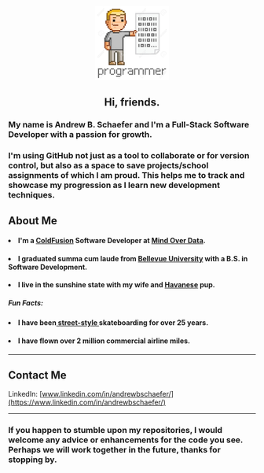 <div id="header" align="center">
  <img src="programmer.png" height= "150" width="150"/>
</div>

<h2 align="center">Hi, friends.</h2> 


<h3>My name is Andrew B. Schaefer and I'm a Full-Stack Software Developer with a passion for growth.</h3> 

<h3>I'm using GitHub not just as a tool to collaborate or for version control, but also as a space to save projects/school assignments of which I am proud. This helps me to track and showcase my progression as I learn new development techniques.
  
<h2>About Me</h2>
  <h4><li>I'm a <a href="https://helpx.adobe.com/coldfusion/developing-applications/the-cfml-programming-language.html">ColdFusion</a> Software Developer at <a href="mind-over-data.com">Mind Over Data</a>.</li></h4>
  <h4><li>I graduated summa cum laude from <a href="https://www.bellevue.edu/">Bellevue University</a> with a B.S. in Software Development.</li></h4>
  <h4><li>I live in the sunshine state with my wife and <a href="https://www.akc.org/dog-breeds/havanese/">Havanese<a/> pup.</li></h4>
  <h5>Fun Facts:</h5>
  <h4><li>I have been<a href="https://en.wikipedia.org/wiki/Street_skateboarding"> street-style </a>skateboarding for over 25 years.</li></h4>
  <h4><li>I have flown over 2 million commercial airline miles.</h4></li>
  
<hr>

<h2>Contact Me</h2>

LinkedIn: 
[www.linkedin.com/in/andrewbschaefer/](https://www.linkedin.com/in/andrewbschaefer/)
  
 <hr>

<h3>If you happen to stumble upon my repositories, I would welcome any advice or enhancements for the code you see. Perhaps we will work together in the future, thanks for stopping by.</h3>
